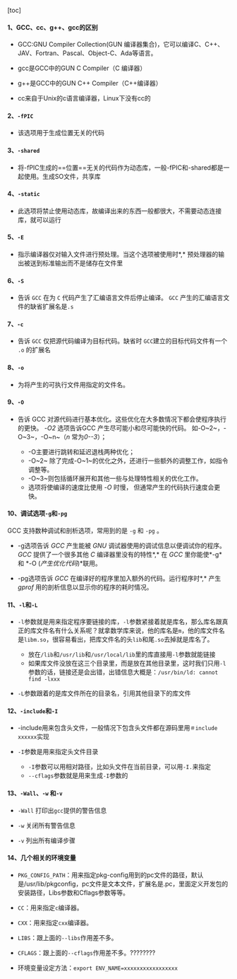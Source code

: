 [toc]

#### 1、GCC、cc、g++、gcc的区别

- GCC:GNU Compiler Collection(GUN 编译器集合)，它可以编译C、C++、JAV、Fortran、Pascal、Object-C、Ada等语言。

- gcc是GCC中的GUN C Compiler（C 编译器）

- g++是GCC中的GUN C++ Compiler（C++编译器）
- cc来自于Unix的c语言编译器，Linux下没有cc的

#### 2、`-fPIC`

- 该选项用于生成位置无关的代码

#### 3、`-shared`

- 将-fPIC生成的==位置==无关的代码作为动态库，一般-fPIC和-shared都是一起使用。生成SO文件，共享库

#### 4、`-static`

- 此选项将禁止使用动态库，故编译出来的东西一般都很大，不需要动态连接库，就可以运行

#### 5、`-E`

- 指示编译器仅对输入文件进行预处理。当这个选项被使用时*,* 预处理器的输出被送到标准输出而不是储存在文件里

#### 6、`-S`

- 告诉 `GCC` 在为 `C` 代码产生了汇编语言文件后停止编译。 `GCC` 产生的汇编语言文件的缺省扩展名是`.s`

#### 7、`-c`

- 告诉 `GCC` 仅把源代码编译为目标代码。缺省时 `GCC`建立的目标代码文件有一个 `.o` 的扩展名

#### 8、`-o`

- 为将产生的可执行文件用指定的文件名。

#### 9、`-O`

- 告诉 GCC 对源代码进行基本优化。这些优化在大多数情况下都会使程序执行的更快。 *-O2* 选项告诉GCC 产生尽可能小和尽可能快的代码。 如-O~2~，-O~3~，-O~n~（*n* 常为*0--3*）；

  - -O主要进行跳转和延迟退栈两种优化；
  - -O~2~ 除了完成-O~1~的优化之外，还进行一些额外的调整工作，如指令调整等。
  - -O~3~则包括循环展开和其他一些与处理特性相关的优化工作。
  - 选项将使编译的速度比使用 *-O* 时慢， 但通常产生的代码执行速度会更快。


#### 10、调试选项`-g`和`-pg`

GCC 支持数种调试和剖析选项，常用到的是 `-g` 和 `-pg` 。

- -g选项告诉 *GCC* 产生能被 *GNU* 调试器使用的调试信息以便调试你的程序。*GCC* 提供了一个很多其他 *C* 编译器里没有的特性*,* 在 *GCC* 里你能使*-g* 和 *-O (*产生优化代码*)*联用。

- -pg选项告诉 *GCC* 在编译好的程序里加入额外的代码。运行程序时*,* 产生 *gprof* 用的剖析信息以显示你的程序的耗时情况。

#### 11、`-l`和`-L`

- `-l`参数就是用来指定程序要链接的库，`-l`参数紧接着就是库名，那么库名跟真正的库文件名有什么关系呢？就拿数学库来说，他的库名是`m`，他的库文件名是`libm.so`，很容易看出，把库文件名的头`lib`和尾`.so`去掉就是库名了。
  - 放在`/lib`和`/usr/lib`和`/usr/local/lib`里的库直接用`-l`参数就能链接
  - 如果库文件没放在这三个目录里，而是放在其他目录里，这时我们只用`-l`参数的话，链接还是会出错，出错信息大概是：`/usr/bin/ld: cannot find -lxxx`

- `-L`参数跟着的是库文件所在的目录名，引用其他目录下的库文件

#### 12、`-include`和`-I`

- -include用来包含头文件，一般情况下包含头文件都在源码里用`＃include xxxxxx`实现

- `-I`参数是用来指定头文件目录
  - `-I`参数可以用相对路径，比如头文件在当前目录，可以用`-I.`来指定
  - `--cflags`参数就是用来生成`-I`参数的

#### 13、`-Wall`、`-w` 和`-v`

- `-Wall` 打印出`gcc`提供的警告信息

- `-w` 关闭所有警告信息

- `-v` 列出所有编译步骤

#### 14、几个相关的环境变量

- `PKG_CONFIG_PATH`：用来指定pkg-config用到的pc文件的路径，默认是/usr/lib/pkgconfig，pc文件是文本文件，扩展名是.pc，里面定义开发包的安装路径，Libs参数和Cflags参数等等。
- `CC`：用来指定`c`编译器。
- `CXX`：用来指定`cxx`编译器。
- `LIBS`：跟上面的`--libs`作用差不多。
- `CFLAGS`：跟上面的`--cflags`作用差不多。????????

- 环境变量设定方法：`export ENV_NAME=xxxxxxxxxxxxxxxxx`
